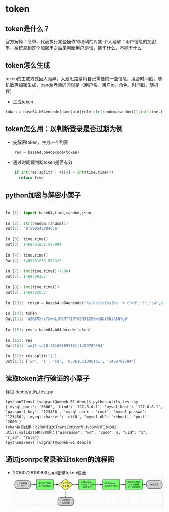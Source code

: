 # token
## token是什么？
官方解释：令牌，代表执行某些操作的权利的对象
个人理解：用户信息的加密串，系统拿到这个加密串之后来判断用户是谁，能干什么，不能干什么
## token怎么生成
token的生成方式因人而异，大致思路是将自己需要的一些信息，混合时间戳，随机数等加密生成，panda老师的习惯是（用户名，用户id，角色，时间戳，随机数）
+ 生成token

```python
token = base64.b64encode(name|uid|role|str(random.random())|int(time.time()+7200))
```
## token怎么用：以判断登录是否过期为例
+ 先解密token，生成一个列表

```python
    res = base64.b64decode(token)
```
+ 通过时间戳判断token是否有效

```python
    if int(res.split('|'))[4] > int(time.time())
      return true
```


## python加密与解密小栗子

```python

In [1]: import base64,time,random,json

In [2]: str(random.random())
Out[2]: '0.590543884656'

In [3]: time.time()
Out[3]: 1469701832.597904

In [4]: time.time()
Out[4]: 1469701835.502312

In [7]: int(time.time()+7200)
Out[7]: 1469709152

In [8]: int(time.time())
Out[8]: 1469702053

In [13]:  token = base64.b64encode('%s|%s|%s|%s|%s' % ("wd","1","sa",str(random.random()),int(time.time() + 7200)))

In [14]: token
Out[14]: 'd2R8MXxzYXwwLjM2MTY1MTA5NTE2MXwxNDY5NzA5NTg0'

In [15]: res = base64.b64decode(token)

In [16]: res
Out[16]: 'wd|1|sa|0.361651095161|1469709584'

In [17]: res.split("|")
Out[17]: ['wd', '1', 'sa', '0.361651095161', '1469709584']

```



## 读取token进行验证的小栗子
详见 demo/utils_test.py

```shell
(python27env) [vagrant@odweb-01 demo]$ python utils_test.py 
{'mysql_port': '3306', 'bind': '127.0.0.1', 'mysql_host': '127.0.0.1', 'passport_key': '123456', 'mysql_user': 'root', 'mysql_passwd': '123456', 'mysql_charset': 'utf8', 'mysql_db': 'reboot', 'port': '2000'}
token执行结果：d2R8MTQ2OTcwMzExMXwxfHJvbGV8MTIzNDU2
utils.validate执行结果：{"username": "wd", "code": 0, "uid": "1", "r_id": "role"}
(python27env) [vagrant@odweb-01 demo]$ 
```

## 通过jsonrpc登录验证token的流程图
+ 20160728190830_api登录token验证![20160728190830_api登录token验证](screenshots/20160728190830_api登录token验证.png)